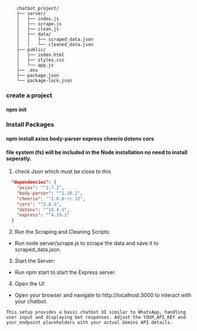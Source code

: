 ```FolderStructure
    chatbot_project/
    ├── server/
    │   ├── index.js
    │   ├── scrape.js
    │   ├── clean.js
    │   ├── data/
    │   │   ├── scraped_data.json
    │   │   └── cleaned_data.json
    ├── public/
    │   ├── index.html
    │   ├── styles.css
    │   └── app.js
    ├── .env
    ├── package.json
    └── package-lock.json
```
### create a project
#### npm init
### Install Packages
#### npm install axios body-parser express cheerio dotenv cors
#### file system (fs) will be included in the Node installation no need to install seperatly.

1. check Json which must be close to this
```Package.json dependencies
  "dependencies": {
    "axios": "^1.7.2",
    "body-parser": "^1.20.2",
    "cheerio": "^1.0.0-rc.12",
    "cors": "^2.8.5",
    "dotenv": "^16.4.5",
    "express": "^4.19.2"
  }
```
2. Run the Scraping and Cleaning Scripts:
- Run node server/scrape.js to scrape the data and save it to scraped_data.json.
3. Start the Server:
- Run npm start to start the Express server.
4. Open the UI:
- Open your browser and navigate to http://localhost:3000 to interact with your chatbot.

```Conclusion
This setup provides a basic chatbot UI similar to WhatsApp, handling user input and displaying bot responses. Adjust the YOUR_API_KEY and your_endpoint placeholders with your actual Gemini API details.
```
